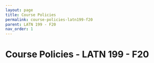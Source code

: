 ```yaml
---
layout: page
title: Course Policies
permalink: course-policies-latn199-f20
parent: LATN 199 - F20
nav_order: 1
---
```


# Course Policies - LATN 199 - F20
